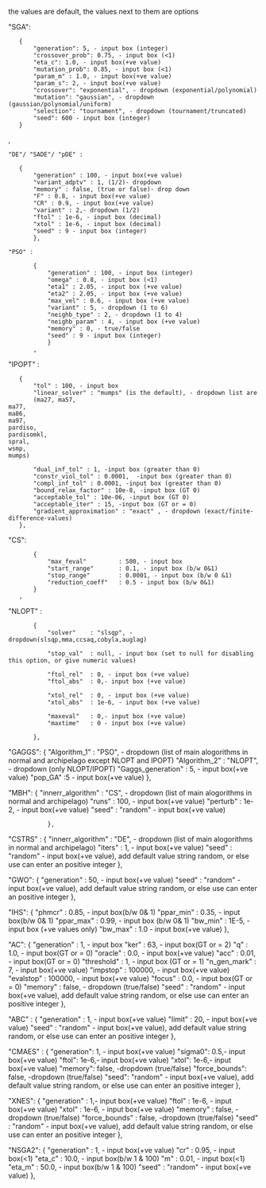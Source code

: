 the values are default, the values next to them are options

"SGA":

       {
           "generation": 5, - input box (integer)
           "crossover_prob": 0.75, - input box (<1)
           "eta_c": 1.0, - input box(+ve value)
           "mutation_prob": 0.85, - input box (<1)
           "param_m" : 1.0, - input box(+ve value)
           "param_s": 2, - input box(+ve value)
           "crossover": "exponential", - dropdown (exponential/polynomial)
           "mutation": "gaussian", - dropdown (gaussian/polynomial/uniform)
           "selection": "tournament", - dropdown (tournament/truncated)
           "seed": 600 - input box (integer)
       }

,

    "DE"/ "SADE"/ "pDE" :

       {
           "generation" : 100, - input box(+ve value)
           "variant_adptv" : 1, (1/2)- dropdown
           "memory" : false, (true or false)- drop down
           "F" : 0.8, - input box(+ve value)
           "CR" : 0.9, - input box(+ve value)
           "variant" : 2,- dropdown (1/2)
           "ftol" : 1e-6, - input box (decimal)
           "xtol" : 1e-6, - input box (decimal)
           "seed" : 9 - input box (integer)
           },

    "PSO" :

           {
               "generation" : 100, - input box (integer)
               "omega" : 0.8, - input box (<1)
               "eta1" : 2.05, - input box (+ve value)
               "eta2" : 2.05, - input box (+ve value)
               "max_vel" : 0.6, - input box (+ve value)
               "variant" : 5, - dropdown (1 to 6)
               "neighb_type" : 2, - dropdown (1 to 4)
               "neighb_param" : 4, - input box (+ve value)
               "memory" : 0, - true/false
               "seed" : 9 - input box (integer)
               }
           ,

"IPOPT" :

       {
           "tol" : 100, - input box
           "linear_solver" : "mumps" (is the default), - dropdown list are
           (ma27, ma57,
    ma77,
    ma86,
    ma97,
    pardiso,
    pardisomkl,
    spral,
    wsmp,
    mumps)

           "dual_inf_tol" : 1, -input box (greater than 0)
           "constr_viol_tol" : 0.0001,  -input box (greater than 0)
           "compl_inf_tol" : 0.0001, -input box (greater than 0)
           "bound_relax_factor" : 10e-8, -input box (GT 0)
           "acceptable_tol" : 10e-06, -input box (GT 0)
           "acceptable_iter" : 15, -input box (GT or = 0)
           "gradient_approximation" : "exact" , - dropdown (exact/finite-difference-values)
       },

"CS":

           {
               "max_feval"         : 500, - input box
               "start_range"       : 0.1, - input box (b/w 0&1)
               "stop_range"        : 0.0001, - input box (b/w 0 &1)
               "reduction_coeff"   : 0.5 - input box (b/w 0&1)
           }
       ,

"NLOPT" :

           {
               "solver"    : "slsqp", - dropdown(slsqp,mma,ccsaq,cobyla,auglag)

               "stop_val"  : null, - input box (set to null for disabling this option, or give numeric values)

               "ftol_rel"  : 0, - input box (+ve value)
               "ftol_abs"  : 0,- input box (+ve value)

               "xtol_rel"  : 0, - input box (+ve value)
               "xtol_abs"  : 1e-6, - input box (+ve value)

               "maxeval"   : 0,- input box (+ve value)
               "maxtime"   : 0 - input box (+ve value)

           },

"GAGGS":
{
"Algorithm_1" : "PSO", - dropdown (list of main alogorithms in normal and archipelago
except NLOPT and IPOPT)
"Algorithm_2" : "NLOPT", - dropdown (only NLOPT/IPOPT)
"Gaggs_generation" : 5, - input box(+ve value)
"pop_GA" :5 - input box(+ve value)
},

"MBH":
{
"innerr_algorithm" : "CS", - dropdown (list of main alogorithms in normal and archipelago)
"runs" : 100, - input box(+ve value)
"perturb" : 1e-2, - input box(+ve value)
"seed" : "random" - input box(+ve value)

               },

"CSTRS" :
{
"innerr_algorithm" : "DE", - dropdown (list of main alogorithms in normal and archipelago)
"iters" : 1, - input box(+ve value)
"seed" : "random" - input box(+ve value), add default value string random, or else use can enter an positive integer
},

"GWO":
{
"generation" : 50, - input box(+ve value)
"seed" : "random" - input box(+ve value), add default value string random, or else use can enter an positive integer
},

"IHS":
{
"phmcr" : 0.85, - input box(b/w 0& 1)
"ppar_min" : 0.35, - input box(b/w 0& 1)
"ppar_max" : 0.99, - input box (b/w 0& 1)
"bw_min" : 1E-5, - input box (+ve values only)
"bw_max" : 1.0 - input box(+ve value)
},

"AC":
{
"generation" : 1, - input box
"ker" : 63, - input box(GT or = 2)
"q" : 1.0, - input box(GT or = 0)
"oracle" : 0.0, - input box(+ve value)
"acc" : 0.01, - input box(GT or = 0)
"threshold" : 1, - input box (GT or = 1)
"n_gen_mark" : 7, - input box(+ve value)
"impstop" : 100000, - input box(+ve value)
"evalstop" : 100000, - input box(+ve value)
"focus" : 0.0, - input box(GT or = 0)
"memory" : false, - dropdown (true/false)
"seed" : "random" - input box(+ve value), add default value string random, or else use can enter an positive integer
},

"ABC" :
{
"generation" : 1, - input box(+ve value)
"limit" : 20, - input box(+ve value)
"seed" : "random" - input box(+ve value), add default value string random, or else use can enter an positive integer
},

"CMAES" :
{
"generation": 1, - input box(+ve value)
"sigma0": 0.5,- input box(+ve value)
"ftol": 1e-6,- input box(+ve value)
"xtol": 1e-6,- input box(+ve value)
"memory": false, -dropdown (true/false)
"force_bounds": false, -dropdown (true/false)
"seed": "random" - input box(+ve value), add default value string random, or else use can enter an positive integer
},

"XNES":
{
"generation" : 1,- input box(+ve value)
"ftol" : 1e-6, - input box(+ve value)
"xtol" : 1e-6, - input box(+ve value)
"memory" : false, -dropdown (true/false)
"force_bounds" : false, -dropdown (true/false)
"seed" : "random" - input box(+ve value), add default value string random, or else use can enter an positive integer
},

"NSGA2":
{
"generation" : 1, - input box(+ve value)
"cr" : 0.95, - input box(<1)
"eta_c" : 10.0, - input box(b/w 1 & 100)
"m" : 0.01, - input box(<1)
"eta_m" : 50.0, - input box(b/w 1 & 100)
"seed" : "random" - input box(+ve value)
},
